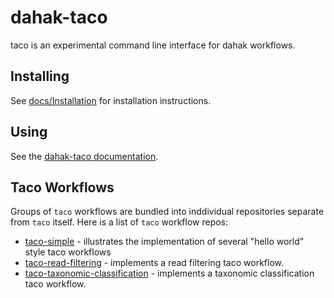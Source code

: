 # dahak-taco

taco is an experimental command line interface for dahak workflows. 

## Installing 

See [docs/Installation](docs/Installation.md) for installation instructions.

## Using

See the [dahak-taco documentation](https://dahak-metagenomics.github.io/dahak-taco/).

## Taco Workflows

Groups of `taco` workflows are bundled into inddividual 
repositories separate from `taco` itself. Here is a list
of `taco` workflow repos:

* [taco-simple](https://github.com/dahak-metagenomics/taco-simple) - 
    illustrates the implementation of several "hello world" style taco workflows
* [taco-read-filtering](https://github.com/dahak-metagenomics/taco-read-filtering) - 
    implements a read filtering taco workflow.
* [taco-taxonomic-classification](https://github.com/dahak-metagenomics/taco-taxonomic-classification) - 
    implements a taxonomic classification taco workflow.

